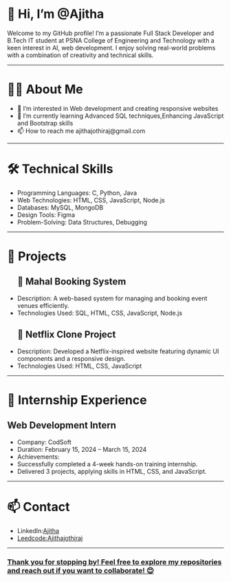 <h1>👋 Hi, I’m @Ajitha</h1>
<p>Welcome to my GitHub profile! I’m a passionate Full Stack Developer and B.Tech IT student at PSNA College of Engineering and Technology with a keen interest in AI, web development. I enjoy solving real-world problems with a combination of creativity and technical skills.

</p>
<hr>
<h1>👩‍💻 About Me</h1>
<ul>
  <li>👀 I’m interested in Web development and creating responsive websites</li>
  <li>🌱 I’m currently learning Advanced SQL techniques,Enhancing JavaScript and Bootstrap skills</li>
  <li>📫 How to reach me ajithajothiraj@gmail.com</li>
</ul>
<hr>
<h1>🛠️ Technical Skills</h1>
<ul>
  <li>Programming Languages: C, Python, Java</li>
  <li>Web Technologies: HTML, CSS, JavaScript, Node.js</li>
  <li>Databases: MySQL, MongoDB</li>
  <li>Design Tools: Figma</li>
  <li>Problem-Solving: Data Structures, Debugging
</li>
</ul>
<hr>
<h1>🚀 Projects</h1>
<ul>
  <h2>📅 Mahal Booking System</h2>
  <li>Description: A web-based system for managing and booking event venues efficiently.</li>
  <li>Technologies Used: SQL, HTML, CSS, JavaScript, Node.js</li>
  <h2>🎥 Netflix Clone Project</h2>
  <li>Description: Developed a Netflix-inspired website featuring dynamic UI components and a responsive design.</li>
  <li>Technologies Used: HTML, CSS, JavaScript</li>
</ul>
<hr>
<h1>🌟 Internship Experience</h1>
<h2>Web Development Intern</h2>
<ul>
  <li>Company: CodSoft</li>
  <li>Duration: February 15, 2024 – March 15, 2024</li>
  <li>Achievements:
    <li>Successfully completed a 4-week hands-on training internship.</li>
  <li>Delivered 3 projects, applying skills in HTML, CSS, and JavaScript.</li>
  </li>
</ul>
<hr>
<h1>📫 Contact</h1>
<ul>
  <li>LinkedIn:<a href="linkedin.com/in/ajitha432">Ajitha</li>
    <li>Leedcode:<a href="https://leetcode.com/u/ajithajothiraj/">Ajithajothiraj</li>
</ul>
<hr>
<h3>Thank you for stopping by! Feel free to explore my repositories and reach out if you want to collaborate! 😊</h3>
